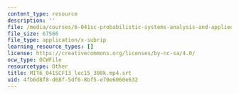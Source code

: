 ```yaml
---
content_type: resource
description: ''
file: /media/courses/6-041sc-probabilistic-systems-analysis-and-applied-probability-fall-2013/4fb6d8f8d68f5df68bf5e70e6060e632_MIT6_041SCF13_lec15_300k.mp4.vtt
file_size: 67566
file_type: application/x-subrip
learning_resource_types: []
license: https://creativecommons.org/licenses/by-nc-sa/4.0/
ocw_type: OCWFile
resourcetype: Other
title: MIT6_041SCF13_lec15_300k.mp4.srt
uid: 4fb6d8f8-d68f-5df6-8bf5-e70e6060e632
---
```

